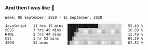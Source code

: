  ### And then I was like 🥱
<!--
**Mat2ja/Mat2ja** is a ✨ _special_ ✨ repository because its `README.md` (this file) appears on your GitHub profile.

Here are some ideas to get you started:

- 🔭 I’m currently working on ...
- 🌱 I’m currently learning ...
- 👯 I’m looking to collaborate on ...
- 🤔 I’m looking for help with ...
- 💬 Ask me about ...
- 📫 How to reach me: ...
- 😄 Pronouns: ...
- ⚡ Fun fact: ...
-->

<!--START_SECTION:waka-->
```text
Week: 08 September, 2020 - 15 September, 2020

JavaScript   11 hrs 15 mins  ██████████████░░░░░░░░░░░   55.49 % 
SCSS         3 hrs 49 mins   ████▓░░░░░░░░░░░░░░░░░░░░   18.89 % 
HTML         2 hrs 44 mins   ███▒░░░░░░░░░░░░░░░░░░░░░   13.49 % 
CSS          1 hr 53 mins    ██▒░░░░░░░░░░░░░░░░░░░░░░   09.29 % 
JSON         34 mins         ▓░░░░░░░░░░░░░░░░░░░░░░░░   02.82 % 
```
<!--END_SECTION:waka-->
